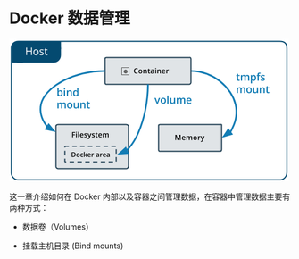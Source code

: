 # Docker 数据管理

![](./_images/types-of-mounts.png)

这一章介绍如何在 Docker 内部以及容器之间管理数据，在容器中管理数据主要有两种方式：

* 数据卷（Volumes）

* 挂载主机目录 (Bind mounts)
